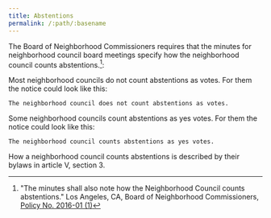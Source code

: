 ```yaml
---
title: Abstentions
permalink: /:path/:basename
---
```


The Board
of Neighborhood Commissioners requires
that the minutes
for neighborhood council
board meetings
specify how the neighborhood council
counts abstentions.[^boncabstentions]:

Most neighborhood councils
do not count
abstentions as votes.
For them
the notice
could look
like this:

    The neighborhood council does not count abstentions as votes.

Some neighborhood councils
count abstentions
as yes votes.
For them
the notice
could look
like this:

    The neighborhood council counts abstentions as yes votes.

How a neighborhood council
counts abstentions
is described
by their bylaws
in article V, section 3.

[^boncabstentions]:
    "The minutes shall also
    note how
    the Neighborhood Council
    counts abstentions."
    Los Angeles, CA,
    Board of Neighborhood Commissioners,
    [Policy No. 2016-01 (1)](https://empowerla.org/wp-content/uploads/2019/03/Amended-Minutes-Policy-Resolution1-03.18.19.pdf)
